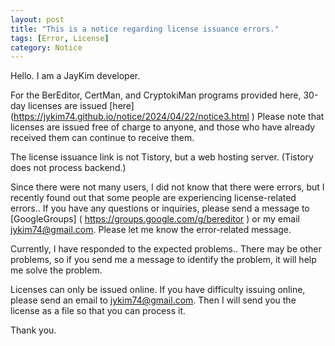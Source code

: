 ```yaml
---
layout: post
title: "This is a notice regarding license issuance errors."
tags: [Error, License]
category: Notice
---
```


Hello. I am a JayKim developer.

For the BerEditor, CertMan, and CryptokiMan programs provided here,
30-day licenses are issued [here] (https://jykim74.github.io/notice/2024/04/22/notice3.html )
Please note that licenses are issued free of charge to anyone, and those who have already received them can continue to receive them.

The license issuance link is not Tistory, but a web hosting server.
(Tistory does not process backend.)

Since there were not many users, I did not know that there were errors,
but I recently found out that some people are experiencing license-related errors..
If you have any questions or inquiries, please send a message to [GoogleGroups] ( https://groups.google.com/g/bereditor ) or my email jykim74@gmail.com.
Please let me know the error-related message.

Currently, I have responded to the expected problems..
There may be other problems, so if you send me a message to identify the problem,
it will help me solve the problem.

Licenses can only be issued online.
If you have difficulty issuing online, please send an email to jykim74@gmail.com. Then I will send you the license as a file so that you can process it.

Thank you.
